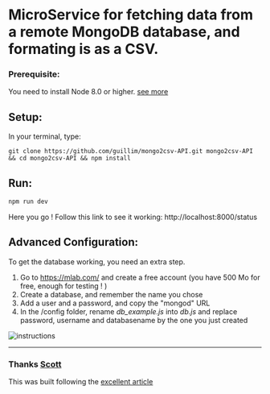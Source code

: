 # MicroService for fetching data from a remote MongoDB database, and formating is as a CSV.

### Prerequisite:
You need to install Node 8.0 or higher. [see more](https://nodejs.org/en/download/)

## Setup:
In your terminal, type:  
```
git clone https://github.com/guillim/mongo2csv-API.git mongo2csv-API && cd mongo2csv-API && npm install
```  

## Run:
```bash
npm run dev
```
Here you go ! Follow this link to see it working: http://localhost:8000/status

## Advanced Configuration:
To get the database working, you need an extra step.
1. Go to https://mlab.com/ and create a free account (you have 500 Mo for free, enough for testing ! )
2. Create a database, and remember the name you chose
3. Add a user and a password, and copy the "mongod" URL
4. In the /config folder, rename _db_example.js_ into _db.js_ and replace password, username and databasename by the one you just created

![instructions](https://ibin.co/4GjY8K0VS5kf.png "Instructions to set up the free database")



----------------------------

### Thanks [Scott](https://github.com/scottdomes)
This was built following the [excellent article](https://medium.freecodecamp.org/building-a-simple-node-js-api-in-under-30-minutes-a07ea9e390d2)
